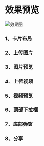 # 效果预览
![效果图](https://upload-images.jianshu.io/upload_images/1009301-4fcfc0d38484efac.gif?imageMogr2/auto-orient/strip)

### 1、卡片布局
### 2、上传图片
### 3、图片预览
### 4、上传视频
### 5、视频预览
### 6、顶部下拉框
### 7、底部弹窗
### 8、分享
